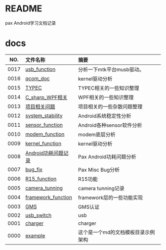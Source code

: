 # README

pax Android学习文档记录

# docs

NO.|文件名称|摘要
:--:|:--|:--
0017| [usb_function](docs/0017_usb_function/README.md) | 分析一下mtk平台musb驱动。
0016| [qcom_doc](docs/0016_qcom_doc/README.md) | kernel驱动分析
0015| [TYPEC](docs/0015_TYPEC/README.md) | TYPEC相关的一些知识整理
0014| [C_sharp_WPF相关](docs/0014_C_sharp_WPF相关/README.md) | WPF相关的一些知识整理
0013| [项目相关问题](docs/0013_项目相关问题/README.md) | 项目相关的一些杂散问题整理
0012| [system_stability](docs/0012_system_stability/README.md) | Android系统稳定性分析
0011| [sensor_function](docs/0011_sensor_function/README.md) | Android各种sensor软件分析
0010| [modem_function](docs/0010_modem_function/README.md) | modem底层分析
0009| [kernel_function](docs/0009_kernel_function/README.md) | kernel驱动分析
0008| [Android功耗问题记录](docs/0008_Android功耗问题记录/README.md) | Pax Android功耗问题分析
0007| [bug_fix](docs/0007_bug_fix/README.md) | Pax Misc Bug分析
0006| [R15_function](docs/0006_R15_function/README.md) | R15功能
0005| [camera_tunning](docs/0005_camera_tunning/README.md) | camera tunning记录
0004| [framework_function](docs/0004_framework_function/README.md) | framework层的一些功能实现
0003| [GMS](docs/0003_GMS/README.md) | GMS认证
0002| [usb_switch](docs/0002_usb_switch/README.md) | usb
0001| [charger](docs/0001_charger/README.md) | charger
0000| [example](docs/0000_example/README.md) | 这个是一个md的文档模板目录示例架构

